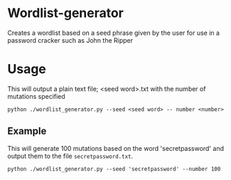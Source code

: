 # Wordlist-generator
Creates a wordlist based on a seed phrase given by the user for use in a password cracker such as John the Ripper

# Usage
This will output a plain text file; \<seed word\>.txt with the number of mutations specified

`python ./wordlist_generator.py --seed <seed word> -- number <number>`

## Example
This will generate 100 mutations based on the word 'secretpassword' and output them to the file `secretpassword.txt`.

`python ./wordlist_generator.py --seed 'secretpassword' --number 100`
